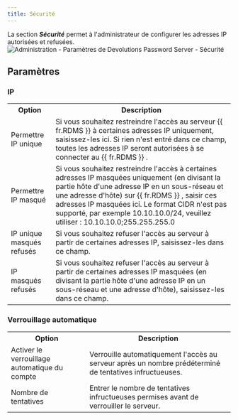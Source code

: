 ```yaml
---
title: Sécurité
---
```

La section ***Sécurité*** permet à l&apos;administrateur de configurer les adresses IP autorisées et refusées.  
![Administration - Paramètres de Devolutions Password Server - Sécurité](/img/fr/server/ServerOp8045.png)  

## Paramètres 

### IP 

<table>
	<tr>
		<th>
Option 
		</th>
		<th>
Description 
		</th>
	</tr>
	<tr>
		<td>
Permettre IP unique 
		</td>
		<td>
Si vous souhaitez restreindre l&apos;accès au serveur {{ fr.RDMS }} à certaines adresses IP uniquement, saisissez-les ici. Si rien n&apos;est entré dans ce champ, toutes les adresses IP seront autorisées à se connecter au {{ fr.RDMS }} . 
		</td>
	</tr>
	<tr>
		<td>
Permettre IP masqué 
		</td>
		<td>
Si vous souhaitez restreindre l&apos;accès à certaines adresses IP masquées uniquement (en divisant la partie hôte d&apos;une adresse IP en un sous-réseau et une adresse d&apos;hôte) sur {{ fr.RDMS }} , saisir ces adresses IP masquées ici. Le format CIDR n&apos;est pas supporté, par exemple 10.10.10.0/24, veuillez utiliser : 10.10.10.0;255.255.255.0 
		</td>
	</tr>
	<tr>
		<td>
IP unique masqués refusés 
		</td>
		<td>
Si vous souhaitez refuser l&apos;accès au serveur à partir de certaines adresses IP, saisissez-les dans ce champ. 
		</td>
	</tr>
	<tr>
		<td>
IP masqués refusés 
		</td>
		<td>
Si vous souhaitez refuser l&apos;accès au serveur à partir de certaines adresses IP masquées (en divisant la partie hôte d&apos;une adresse IP en un sous-réseau et une adresse d&apos;hôte), saisissez-les dans ce champ. 
		</td>
	</tr>
</table>

### Verrouillage automatique 
<table>
	<tr>
		<th>
Option 
		</th>
		<th>
Description 
		</th>
	</tr>
	<tr>
		<td>
Activer le verrouillage automatique du compte 
		</td>
		<td>
Verrouille automatiquement l&apos;accès au serveur après un nombre prédéterminé de tentatives infructueuses. 
		</td>
	</tr>
	<tr>
		<td>
Nombre de tentatives 
		</td>
		<td>
Entrer le nombre de tentatives infructueuses permises avant de verrouiller le serveur. 
		</td>
	</tr>
</table>


